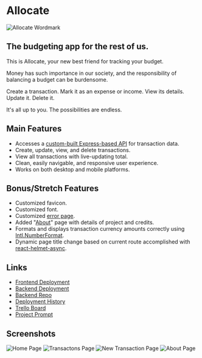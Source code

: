 # Allocate

![Allocate Wordmark](https://user-images.githubusercontent.com/794551/180706032-72effbe5-0b03-42f6-9086-dc2b14781b30.png)

## The budgeting app for the rest of us.

This is Allocate, your new best friend for tracking your budget.

Money has such importance in our society, and the responsibility of balancing a budget can be burdensome.

Create a transaction. Mark it as an expense or income. View its details. Update it. Delete it.

It's all up to you. The possibilities are endless.

## Main Features

- Accesses a [custom-built Express-based API](https://allocate-backend.herokuapp.com/) for transaction data.
- Create, update, view, and delete transactions.
- View all transactions with live-updating total.
- Clean, easily navigable, and responsive user experience.
- Works on both desktop and mobile platforms.

## Bonus/Stretch Features

- Customized favicon.
- Customized font.
- Customized [error page](https://allocate.netlify.app/error).
- Added "[About](https://allocate.netlify.app/about)" page with details of project and credits.
- Formats and displays transaction currency amounts correctly using [Intl.NumberFormat](https://developer.mozilla.org/en-US/docs/Web/JavaScript/Reference/Global_Objects/Intl/NumberFormat).
- Dynamic page title change based on current route accomplished with [react-helmet-async](https://www.npmjs.com/package/react-helmet-async).

## Links

- [Frontend Deployment](https://allocate.netlify.app/)
- [Backend Deployment](https://allocate-backend.herokuapp.com/)
- [Backend Repo](https://github.com/Scheiber/allocate-backend)
- [Deployment History](https://app.netlify.com/sites/allocate/deploys)
- [Trello Board](https://trello.com/b/WoO8fMbp/allocate)
- [Project Prompt](https://github.com/joinpursuit/budgeting-app-project-prompt)

## Screenshots

![Home Page](https://user-images.githubusercontent.com/794551/181399523-dc5dd47a-de2e-4a0c-979d-8b7bea323412.png)
![Transactons Page](https://user-images.githubusercontent.com/794551/181399526-ff709261-6271-44b5-b01e-08c67f66f5fa.png)
![New Transaction Page](https://user-images.githubusercontent.com/794551/181399528-95d6face-acbf-4bd2-a52a-75ea14380931.png)
![About Page](https://user-images.githubusercontent.com/794551/181399529-cc2aa544-ecd2-4eab-b3b2-ec9f689f0754.png)
